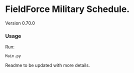 # FieldForce Military Schedule.

Version 0.70.0

### Usage 
Run:
```
Main.py 
```

Readme to be updated with more details.
